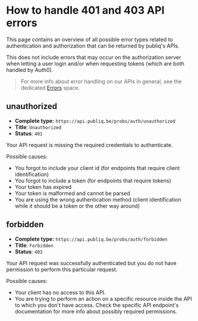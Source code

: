 # How to handle 401 and 403 API errors

This page contains an overview of all possible error types related to authentication and authorization that can be returned by publiq's APIs.

This does not include errors that may occur on the authorization server when letting a user login and/or when requesting tokens (which are both handled by Auth0).

> For more info about error handling on our APIs in general, see the dedicated [Errors](https://publiq.stoplight.io/docs/errors/d6a8ba3f3c186-introduction) space.

## unauthorized

* **Complete type:** `https://api.publiq.be/probs/auth/unauthorized`
* **Title**: `Unauthorized`
* **Status**: `401`

Your API request is missing the required credentials to authenticate.

Possible causes:

* You forgot to include your client id (for endpoints that require client identification)
* You forgot to include a token (for endpoints that require tokens)
* Your token has expired
* Your token is malformed and cannot be parsed
* You are using the wrong authentication method (client identification while it should be a token or the other way around)

## forbidden

* **Complete type:** `https://api.publiq.be/probs/auth/forbidden`
* **Title**: `Forbidden`
* **Status**: `403`

Your API request was successfully authenticated but you do not have permission to perform this particular request.

Possible causes:

* Your client has no access to this API.
* You are trying to perform an action on a specific resource inside the API to which you don't have access. Check the specific API endpoint's documentation for more info about possibly required permissions.
